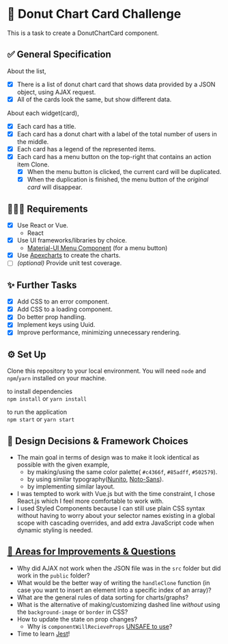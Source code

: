 # 🍩 Donut Chart Card Challenge

This is a task to create a DonutChartCard component.

## ✅ General Specification

About the list,

- [x] There is a list of donut chart card that shows data provided by a JSON object, using AJAX request.
- [x] All of the cards look the same, but show different data.

About each widget(card),

- [x] Each card has a title.
- [x] Each card has a donut chart with a label of the total number of users in the middle.
- [x] Each card has a legend of the represented items.
- [x] Each card has a menu button on the top-right that contains an action item Clone.
  - [x] When the menu button is clicked, the current card will be duplicated.
  - [x] When the duplication is finished, the menu button of the _original card_ will disappear.

## 👩🏻‍💻 Requirements

- [x] Use React or Vue.
  - React
- [x] Use UI frameworks/libraries by choice.
  - [Material-UI Menu Component](https://material-ui.com/components/menus/) (for a menu button)
- [x] Use [Apexcharts](https://apexcharts.com/) to create the charts.
- [ ] _(optional)_ Provide unit test coverage.

## ✨ Further Tasks

- [x] Add CSS to an error component.
- [x] Add CSS to a loading component.
- [x] Do better prop handling.
- [x] Implement keys using Uuid.
- [x] Improve performance, minimizing unnecessary rendering.

## ⚙️ Set Up

Clone this repository to your local environment. You will need `node` and `npm`/`yarn` installed on your machine.

to install dependencies <br>
`npm install` or `yarn install`

to run the application <br>
`npm start` or `yarn start`

## 🎨 Design Decisions & Framework Choices

- The main goal in terms of design was to make it look identical as possible with the given example,
  - by making/using the same color palette( `#c4366f`, `#85adff`, `#502579`).
  - by using similar typography([Nunito](https://fonts.google.com/specimen/Nunito?preview.text=12187&preview.text_type=custom&selection.family=Noto+Sans:wght@700|Nunito:wght@300;400;600;700;800&sidebar.open=true&query=nunito), [Noto-Sans](https://fonts.google.com/specimen/Noto+Sans?preview.text=12187&preview.text_type=custom&selection.family=Noto+Sans:wght@700|Nunito:wght@300;400;600;700;800&sidebar.open=true)).
  - by implementing similar layout.
- I was tempted to work with Vue.js but with the time constraint, I chose React.js which I feel more comfortable to work with.
- I used Styled Components because I can still use plain CSS syntax without having to worry about your selector names existing in a global scope with cascading overrides, and add extra JavaScript code when dynamic styling is needed.    

## [💯 Areas for Improvements & Questions](https://wondasom93.medium.com/my-first-react-code-challenge-and-more-d59a9677f18a)

- Why did AJAX not work when the JSON file was in the `src` folder but did work in the `public` folder?
- What would be the better way of writing the `handleClone` function (in case you want to insert an element into a specific index of an array)?
- What are the general rules of data sorting for charts/graphs?
- What is the alternative of making/customizing dashed line _without_ using the `background-image` or `border` in CSS?
- How to update the state on prop changes?
  - Why is `componentWillRecieveProps` [UNSAFE to use](https://reactjs.org/docs/react-component.html#unsafe_componentwillreceiveprops)?
- Time to learn [Jest](https://jestjs.io/)!
  
